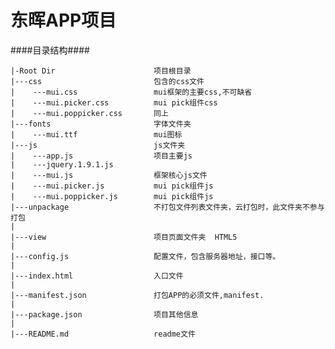 # 东晖APP项目 #

####目录结构####

	|-Root Dir    					项目根目录
	|---css       					包含的css文件
	|    ---mui.css					mui框架的主要css,不可缺省
	|    ---mui.picker.css          mui pick组件css
	|    ---mui.poppicker.css       同上
	|---fonts   					字体文件夹
	|    ---mui.ttf 				mui图标
	|---js  						js文件夹
	|    ---app.js					项目主要js
	|    ---jquery.1.9.1.js			
	|    ---mui.js					框架核心js文件
	|    ---mui.picker.js			mui pick组件js
	|    ---mui.poppicker.js		mui pick组件js
	|---unpackage   				不打包文件列表文件夹，云打包时，此文件夹不参与打包
	|    		
	|---view						项目页面文件夹  HTML5
	|
	|---config.js					配置文件，包含服务器地址，接口等。
	|
	|---index.html					入口文件
	|
	|---manifest.json				打包APP的必须文件,manifest.
	|
	|---package.json				项目其他信息
	|
	|---README.md					readme文件